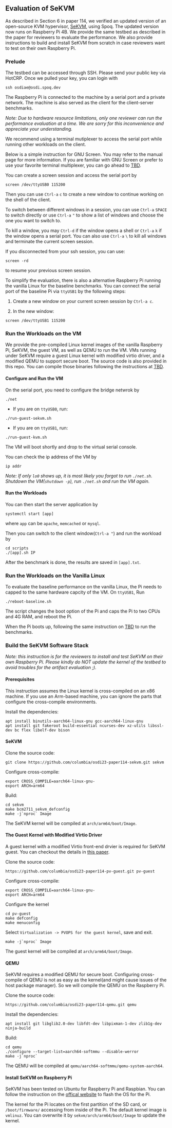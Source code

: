 ## Evaluation of SeKVM

As described in Section 6 in paper 114, we verified an updated version of an
open-source KVM hypervisor, [SeKVM](https://github.com/verigu/vrm), using Spoq.
The updated version now runs on Raspberry Pi 4B.  We provide the same testbed
as described in the paper for reviewers to evaluate the performance.  We also
provide instructions to build and install SeKVM from scratch in case reviewers
want to test on their own Raspberry Pi.

### Prelude

The testbed can be accessed through SSH. Please send your public key via HotCRP.
Once we pulled your key, you can login with

```
ssh osdiae@osdi.spoq.dev
```

The Raspberry Pi is connected to the machine by a serial port and a private
network.  The machine is also served as the client for the client-server
benchmarks.

*Note: Due to hardware resource limitations, only one reviewer can run the
performance evaluation at a time.  We are sorry for this inconvenience and
appreciate your understanding.*

We recommend using a terminal mutiplexer to access the serial port while running
other workloads on the client.

Below is a simple instruction for GNU Screen.  You may refer to the manual page
for more information.
If you are familiar with GNU Screen or prefer to use your favorite terminal
multiplexer, you can go ahead to [TBD](#TBD).

You can create a screen session and access the serial port by

```
screen /dev/ttyUSB0 115200
```

Then you can use `Ctrl-a` `c` to create a new window to continue working on the
shell of the client.

To switch between different windows in a session, you can use `Ctrl-a` `SPACE` to
switch directly or use `Ctrl-a` `"` to show a list of windows and choose the one
you want to switch to.

To kill a window, you may `Ctrl-d` if the window opens a shell or `Ctrl-a` `k` if
the window opens a serial port.
You can also use `Ctrl-a` `\` to kill all windows and terminate the current
screen session.

If you disconnected from your ssh session, you can use:

```
screen -rd
```

to resume your previous screen session.

To simplify the evaluation, there is also a alternative Raspberry Pi running
the vanilla Linux for the baseline benchmarks. You can connect the serial port
of the baseline Pi via `ttyUSB1` by the following steps:

1. Create a new window on your current screen session by `Ctrl-a c`.

2. In the new window:

```
screen /dev/ttyUSB1 115200
```

### Run the Workloads on the VM

We provide the pre-compiled Linux kernel images of the vanilla Raspberry Pi,
SeKVM, the guest VM, as well as QEMU to run the VM.  VMs running under
SeKVM require a guest Linux kernel with modified virtio driver, and a modified
QEMU to support secure boot.  The source code is also provided in this repo.
You can compile those binaries following the instructions at [TBD](#TBD).


#### Configure and Run the VM

On the serial port, you need to configure the bridge netwrok by

```
./net
```

- If you are on `ttyUSB0`, run:

```
./run-guest-sekvm.sh
```

- If you are on `ttyUSB1`, run:

```
./run-guest-kvm.sh
```

The VM will boot shortly and drop to the virtual serial console.

You can check the ip address of the VM by

```
ip addr
```

*Note: If only `lo0` shows up, it is most likely you forgot to run `./net.sh`.
Shutdown the VM(`shutdown -p`), run `./net.sh` and run the VM again.*

#### Run the Workloads

You can then start the server application by

```
systemctl start [app]
```

where `app` can be `apache`, `memcached` or `mysql`.

Then you can switch to the client window(`Ctrl-a "`) and run the workload by

```
cd scripts
./[app].sh IP
```

After the benchmark is done, the results are saved in `[app].txt`.

### Run the Workloads on the Vanilla Linux

To evaluate the baseline performance on the vanilla Linux, the Pi needs to capped
to the same hardware capcity of the VM. On `ttyUSB1`, Run

```
./reboot-baseline.sh
```

The script changes the boot option of the Pi and caps the Pi to two CPUs and 4G
RAM, and reboot the Pi.

When the Pi boots up, following the same instruction on [TBD](TBD)
to run the benchmarks.


### Build the SeKVM Software Stack

*Note: this instruction is for the reviewers to install and test SeKVM on their
own Raspberry Pi. Please kindly do NOT update the kernel of the testbed to avoid
troubles for the artifact evaluation ;).*

#### Prerequisites

This instruction assumes the Linux kernel is cross-compiled on an x86 machine. If
you use an Arm-based machine, you can ignore the parts that configure the
cross-compile environments.

Install the dependencies:

```
apt install binutils-aarch64-linux-gnu gcc-aarch64-linux-gnu
apt install git fakeroot build-essential ncurses-dev xz-utils libssl-dev bc flex libelf-dev bison
```

#### SeKVM

Clone the source code:

```
git clone https://github.com/columbia/osdi23-paper114-sekvm.git sekvm
```

Configure cross-compile:

```
export CROSS_COMPILE=aarch64-linux-gnu-
export ARCH=arm64
```

Build:

```
cd sekvm
make bcm2711_sekvm_defconfig
make -j`nproc` Image
```

The SeKVM kernel will be compiled at `arch/arm64/boot/Image`.


#### The Guest Kernel with Modified Virtio Driver

A guest kernel with a modified Virtio front-end drvier is required for SeKVM
guest. You can checkout the details in [this paper](TBD).

Clone the source code:

```
https://github.com/columbia/osdi23-paper114-pv-guest.git pv-guest
```

Configure cross-compile:

```
export CROSS_COMPILE=aarch64-linux-gnu-
export ARCH=arm64
```

Configure the kernel

```
cd pv-guest
make defconfig
make menuconfig
```

Select `Virtualization -> PVOPS for the guest kernel`, save and exit.

```
make -j`nproc` Image
```

The guest kernel will be compiled at `arch/arm64/boot/Image`.

#### QEMU

SeKVM requires a modified QEMU for secure boot. Configuring cross-compile of
QEMU is not as easy as the kernel(and might cause issues of the host package
manager).  So we will compile the QEMU on the Raspberry Pi.

Clone the source code:

```
https://github.com/columbia/osdi23-paper114-qemu.git qemu
```

Install the dependencies:

```
apt install git libglib2.0-dev libfdt-dev libpixman-1-dev zlib1g-dev ninja-build
```

Build:

```
cd qemu
./configure --target-list=aarch64-softmmu --disable-werror
make -j`nproc`
```

The QEMU will be compiled at `qemu/aarch64-softmmu/qemu-system-aarch64`.

#### Install SeKVM on Raspberry Pi

SeKVM has been tested on Ubuntu for Raspberry Pi and Raspbian.  You can follow
the instruction on the [offical website](https://ubuntu.com/tutorials/how-to-install-ubuntu-on-your-raspberry-pi#1-overview)
to flash the OS for the Pi.

The kernel for the Pi locates on the first partition of the SD card, or
`/boot/firmware/` accessing from inside of the Pi.  The default kernel image
is `vmlinuz`. You can overwrite it  by `sekvm/arch/arm64/boot/Image` to update
the kernel.
